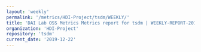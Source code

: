 ```yaml
---
layout: 'weekly'
permalink: '/metrics/HDI-Project/tsdm/WEEKLY/'
title: 'DAI Lab OSS Metrics Metrics report for tsdm | WEEKLY-REPORT-2019-12-22'
organization: 'HDI-Project'
repository: 'tsdm'
current_date: '2019-12-22'
---
```

